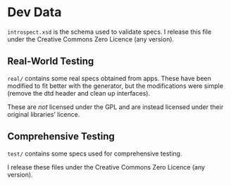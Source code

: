 Dev Data
========

`introspect.xsd` is the schema used to validate specs.
I release this file under the Creative Commons Zero Licence (any version).

Real-World Testing
------------------
`real/` contains some real specs obtained from apps.
These have been modified to fit better with the generator,
but the modifications were simple (remove the dtd header and
clean up interfaces).

These are _not_ licensed under the GPL and are instead licensed
under their original libraries’ licence.

Comprehensive Testing
---------------------
`test/` contains some specs used for comprehensive testing.

I release these files under the Creative Commons Zero Licence (any version).
